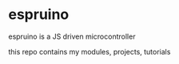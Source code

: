 # espruino
espruino is a JS driven microcontroller

this repo contains my modules, projects, tutorials
